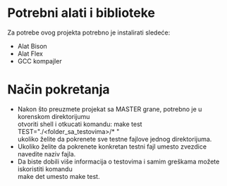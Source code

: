 # Potrebni alati i biblioteke
Za potrebe ovog projekta potrebno je instalirati sledeće:
  - Alat Bison
  - Alat Flex
  - GCC kompajler
# Način pokretanja
- Nakon što preuzmete projekat sa MASTER grane, potrebno je u korenskom direktorijumu <br />
otvoriti shell i otkucati komandu: make test TEST="./<folder_sa_testovima>/* " <br />
ukoliko želite da pokrenete sve testne fajlove jednog direktorijuma.  <br />
- Ukoliko želite da pokrenete konkretan testni fajl umesto zvezdice navedite naziv fajla.  <br />
- Da biste dobili više informacija o testovima i samim greškama možete iskoristiti komandu  <br />
make det umesto make test.
